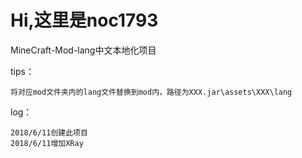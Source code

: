# Hi,这里是noc1793

MineCraft-Mod-lang中文本地化项目

tips：

	将对应mod文件夹内的lang文件替换到mod内，路径为XXX.jar\assets\XXX\lang

log：

	2018/6/11创建此项目
	2018/6/11增加XRay
	
	



